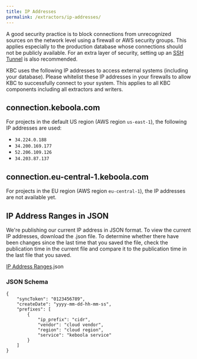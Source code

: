 ```yaml
---
title: IP Addresses
permalink: /extractors/ip-addresses/
---
```


A good security practice is to block connections from unrecognized sources on the network level using a firewall or AWS security groups. 
This applies especially to the production database whose connections should not be publicly available. 
For an extra layer of security, setting up an 
[SSH Tunnel](https://help.keboola.com/extractors/database/#connecting-to-database) is also recommended.

KBC uses the following IP addresses to access external systems (including your database). Please whitelist these IP addresses in your 
firewalls to allow KBC to successfully connect to your system. This applies to all KBC components
including all extractors and writers.

## connection.keboola.com
For projects in the default US region (AWS region `us-east-1`), the following IP addresses are used:

- `34.224.0.188`
- `34.200.169.177`
- `52.206.109.126`
- `34.203.87.137`

## connection.eu-central-1.keboola.com
For projects in the EU region (AWS region `eu-central-1`), the IP addresses are not available yet.

## IP Address Ranges in JSON

We're publishing our current IP address in JSON format. To view the current IP addresses, download the .json file. To determine whether there have been changes since the last time that you saved the file, check the publication time in the current file and compare it to the publication time in the last file that you saved.

[IP Address Ranges](https://help.keboola.com/extractors/ip-addresses/kbc-public-ip.json).json

### JSON Schema

```
{
    "syncToken": "0123456789",
    "createDate": "yyyy-mm-dd-hh-mm-ss",
    "prefixes": [
        {
            "ip_prefix": "cidr",
            "vendor": "cloud vendor",
            "region": "cloud region",
            "service": "keboola service"
        }
    ]
}
```
